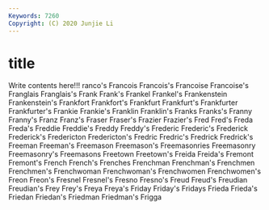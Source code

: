 ```yaml
---
Keywords: 7260
Copyright: (C) 2020 Junjie Li
---
```


# title

Write contents here!!!
ranco's 
Francois 
Francois's 
Francoise 
Francoise's 
Franglais 
Franglais's 
Frank 
Frank's 
Frankel
Frankel's 
Frankenstein 
Frankenstein's 
Frankfort 
Frankfort's 
Frankfurt 
Frankfurt's 
Frankfurter 
Frankfurter's 
Frankie
Frankie's 
Franklin 
Franklin's 
Franks 
Franks's 
Franny 
Franny's 
Franz 
Franz's 
Fraser
Fraser's 
Frazier 
Frazier's 
Fred 
Fred's 
Freda 
Freda's 
Freddie 
Freddie's 
Freddy
Freddy's 
Frederic 
Frederic's 
Frederick 
Frederick's 
Fredericton 
Fredericton's 
Fredric 
Fredric's 
Fredrick
Fredrick's 
Freeman 
Freeman's 
Freemason 
Freemason's 
Freemasonries 
Freemasonry 
Freemasonry's 
Freemasons 
Freetown
Freetown's 
Freida 
Freida's 
Fremont 
Fremont's 
French 
French's 
Frenches 
Frenchman 
Frenchman's
Frenchmen 
Frenchmen's 
Frenchwoman 
Frenchwoman's 
Frenchwomen 
Frenchwomen's 
Freon 
Freon's 
Fresnel 
Fresnel's
Fresno 
Fresno's 
Freud 
Freud's 
Freudian 
Freudian's 
Frey 
Frey's 
Freya 
Freya's
Friday 
Friday's 
Fridays 
Frieda 
Frieda's 
Friedan 
Friedan's 
Friedman 
Friedman's 
Frigga
